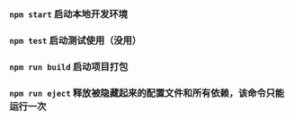 ### `npm start` 启动本地开发环境

### `npm test`  启动测试使用（没用）

### `npm run build`  启动项目打包

### `npm run eject`   释放被隐藏起来的配置文件和所有依赖，该命令只能运行一次
